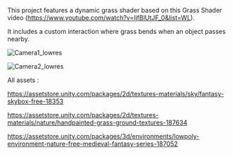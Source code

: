 This project features a dynamic grass shader based on this Grass Shader video (https://www.youtube.com/watch?v=IjfBlUtJF_0&list=WL). 

It includes a custom interaction where grass bends when an object passes nearby.

![Camera1_lowres](https://github.com/user-attachments/assets/2bcb482d-0b9d-42b0-9006-20fbbb716b1d)

![Camera2_lowres](https://github.com/user-attachments/assets/b2973294-3a20-4951-ba9b-20624eb89384)

All assets : 

https://assetstore.unity.com/packages/2d/textures-materials/sky/fantasy-skybox-free-18353

https://assetstore.unity.com/packages/2d/textures-materials/nature/handpainted-grass-ground-textures-187634

https://assetstore.unity.com/packages/3d/environments/lowpoly-environment-nature-free-medieval-fantasy-series-187052

